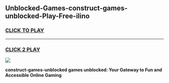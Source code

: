 
## Unblocked-Games-construct-games-unblocked-Play-Free-ilino
<h3>
<a href="https://premium76.site?title=construct-games-unblocked&ref=22A">CLICK TO PLAY</a></h3>
<hr>

<h3>
<a href="https://premium76.site?title=construct-games-unblocked&ref=22A">CLICK 2 PLAY</a>
  
</h3>

<a href="https://premium76.site?title=construct-games-unblocked&ref=22A"><img src="https://clearcache.store/games.png"></a>


**construct-games-unblocked games unblocked: Your Gateway to Fun and Accessible Online Gaming**
